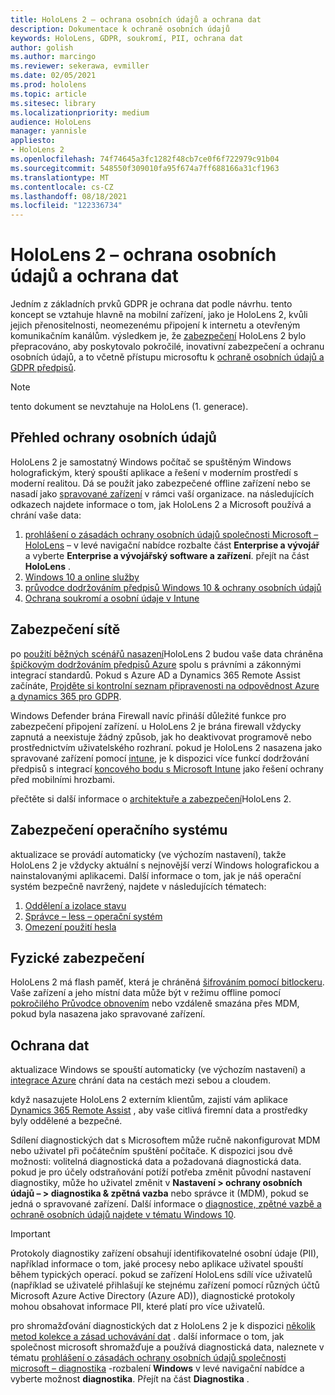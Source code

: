```yaml
---
title: HoloLens 2 – ochrana osobních údajů a ochrana dat
description: Dokumentace k ochraně osobních údajů
keywords: HoloLens, GDPR, soukromí, PII, ochrana dat
author: golish
ms.author: marcingo
ms.reviewer: sekerawa, evmiller
ms.date: 02/05/2021
ms.prod: hololens
ms.topic: article
ms.sitesec: library
ms.localizationpriority: medium
audience: HoloLens
manager: yannisle
appliesto:
- HoloLens 2
ms.openlocfilehash: 74f74645a3fc1282f48cb7ce0f6f722979c91b04
ms.sourcegitcommit: 548550f309010fa95f674a7ff688166a31cf1963
ms.translationtype: MT
ms.contentlocale: cs-CZ
ms.lasthandoff: 08/18/2021
ms.locfileid: "122336734"
---
```

# <a name="hololens-2-privacy-and-data-protection"></a>HoloLens 2 – ochrana osobních údajů a ochrana dat

Jedním z základních prvků GDPR je ochrana dat podle návrhu. tento koncept se vztahuje hlavně na mobilní zařízení, jako je HoloLens 2, kvůli jejich přenositelnosti, neomezenému připojení k internetu a otevřeným komunikačním kanálům. výsledkem je, že [zabezpečení](/hololens/security-architecture) HoloLens 2 bylo přepracováno, aby poskytovalo pokročilé, inovativní zabezpečení a ochranu osobních údajů, a to včetně přístupu microsoftu k [ochraně osobních údajů a GDPR předpisů](https://privacy.microsoft.com/).

 >[!NOTE]
> tento dokument se nevztahuje na HoloLens (1. generace).

## <a name="privacy-overview"></a>Přehled ochrany osobních údajů

HoloLens 2 je samostatný Windows počítač se spuštěným Windows holografickým, který spouští aplikace a řešení v moderním prostředí s moderní realitou. Dá se použít jako zabezpečené offline zařízení nebo se nasadí jako [spravované zařízení](/mem/intune/fundamentals/windows-holographic-for-business) v rámci vaší organizace. na následujících odkazech najdete informace o tom, jak HoloLens 2 a Microsoft používá a chrání vaše data:

1. [prohlášení o zásadách ochrany osobních údajů společnosti Microsoft – HoloLens](https://privacy.microsoft.com/privacystatement) – v levé navigační nabídce rozbalte část **Enterprise a vývojář** a vyberte **Enterprise a vývojářský software a zařízení**. přejít na část **HoloLens** .
2. [Windows 10 a online služby](https://privacy.microsoft.com/windows10privacy)
3. [průvodce dodržováním předpisů Windows 10 & ochrany osobních údajů](/windows/privacy/windows-10-and-privacy-compliance)
4. [Ochrana soukromí a osobní údaje v Intune](/mem/intune/protect/privacy-personal-data)

## <a name="network-security"></a>Zabezpečení sítě
po [použití běžných scénářů nasazení](/hololens/common-scenarios)HoloLens 2 budou vaše data chráněna [špičkovým dodržováním předpisů Azure](/azure/compliance/) spolu s právními a zákonnými integrací standardů. Pokud s Azure AD a Dynamics 365 Remote Assist začínáte, [Projděte si kontrolní seznam připravenosti na odpovědnost Azure a dynamics 365 pro GDPR](/compliance/regulatory/gdpr-arc-azure-dynamics).

Windows Defender brána Firewall navíc přináší důležité funkce pro zabezpečení připojení zařízení. u HoloLens 2 je brána firewall vždycky zapnutá a neexistuje žádný způsob, jak ho deaktivovat programově nebo prostřednictvím uživatelského rozhraní. pokud je HoloLens 2 nasazena jako spravované zařízení pomocí [intune](/mem/intune/protect/device-compliance-get-started), je k dispozici více funkcí dodržování předpisů s integrací [koncového bodu s Microsoft Intune](/mem/intune/protect/advanced-threat-protection) jako řešení ochrany před mobilními hrozbami.

přečtěte si další informace o [architektuře a zabezpečení](/hololens/security-architecture)HoloLens 2.

## <a name="os-security"></a>Zabezpečení operačního systému
aktualizace se provádí automaticky (ve výchozím nastavení), takže HoloLens 2 je vždycky aktuální s nejnovější verzí Windows holografickou a nainstalovanými aplikacemi. Další informace o tom, jak je náš operační systém bezpečně navržený, najdete v následujících tématech:

1. [Oddělení a izolace stavu](/hololens/security-state-separation-isolation)
1. [Správce – less – operační systém](/hololens/security-adminless-os)
1. [Omezení použití hesla](/hololens/security-limiting-password-use)

## <a name="physical-security"></a>Fyzické zabezpečení
HoloLens 2 má flash paměť, která je chráněná [šifrováním pomocí bitlockeru](/hololens/security-encryption-data-protection). Vaše zařízení a jeho místní data může být v režimu offline pomocí [pokročilého Průvodce obnovením](https://www.microsoft.com/p/advanced-recovery-companion/9p74z35sfrs8#activetab=pivot:overviewtab) nebo vzdáleně smazána přes MDM, pokud byla nasazena jako spravované zařízení.

## <a name="data-protection"></a>Ochrana dat
aktualizace Windows se spouští automaticky (ve výchozím nastavení) a [integrace Azure](/hololens/security-encryption-data-protection#Azure-integration) chrání data na cestách mezi sebou a cloudem.

když nasazujete HoloLens 2 externím klientům, zajistí vám aplikace [Dynamics 365 Remote Assist](/hololens/hololens2-deployment-guide) , aby vaše citlivá firemní data a prostředky byly oddělené a bezpečné.

Sdílení diagnostických dat s Microsoftem může ručně nakonfigurovat MDM nebo uživatel při počátečním spuštění počítače. K dispozici jsou dvě možnosti: volitelná diagnostická data a požadovaná diagnostická data. pokud je pro účely odstraňování potíží potřeba změnit původní nastavení diagnostiky, může ho uživatel změnit v **Nastavení > ochrany osobních údajů – > diagnostika & zpětná vazba** nebo správce it (MDM), pokud se jedná o spravované zařízení. Další informace o [diagnostice, zpětné vazbě a ochraně osobních údajů najdete v tématu Windows 10](https://support.microsoft.com/windows/diagnostics-feedback-and-privacy-in-windows-10-28808a2b-a31b-dd73-dcd3-4559a5199319).

> [!Important]
> Protokoly diagnostiky zařízení obsahují identifikovatelné osobní údaje (PII), například informace o tom, jaké procesy nebo aplikace uživatel spouští během typických operací. pokud se zařízení HoloLens sdílí více uživatelů (například se uživatelé přihlašují ke stejnému zařízení pomocí různých účtů Microsoft Azure Active Directory (Azure AD)), diagnostické protokoly mohou obsahovat informace PII, které platí pro více uživatelů.

pro shromažďování diagnostických dat z HoloLens 2 je k dispozici [několik metod kolekce a zásad uchovávání dat](/hololens/hololens-diagnostic-logs) .  další informace o tom, jak společnost microsoft shromažďuje a používá diagnostická data, naleznete v tématu [prohlášení o zásadách ochrany osobních údajů společnosti microsoft – diagnostika](https://privacy.microsoft.com/privacystatement) -rozbalení **Windows** v levé navigační nabídce a vyberte možnost **diagnostika**. Přejít na část **Diagnostika** .
